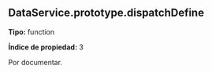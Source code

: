 ## DataService.prototype.dispatchDefine

**Tipo:** function

**Índice de propiedad:** 3

Por documentar.



